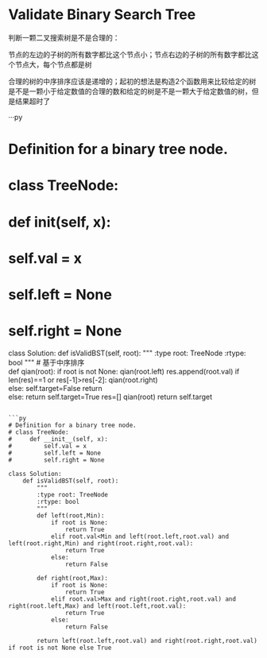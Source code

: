 # Validate Binary Search Tree

判断一颗二叉搜索树是不是合理的：

节点的左边的子树的所有数字都比这个节点小；节点右边的子树的所有数字都比这个节点大，每个节点都是树

合理的树的中序排序应该是递增的；起初的想法是构造2个函数用来比较给定的树是不是一颗小于给定数值的合理的数和给定的树是不是一颗大于给定数值的树，但是结果超时了


···py
# Definition for a binary tree node.
# class TreeNode:
#     def __init__(self, x):
#         self.val = x
#         self.left = None
#         self.right = None

class Solution:
    def isValidBST(self, root):
        """
        :type root: TreeNode
        :rtype: bool
        """ 
        # 基于中序排序        
        def qian(root):
            if root is not None:
                qian(root.left)
                res.append(root.val)
                if len(res)==1 or res[-1]>res[-2]:
                    qian(root.right)                    
                else:
                    self.target=False
                    return        
            else:
                return
        self.target=True
        res=[]
        qian(root)
        return self.target
```

```py
# Definition for a binary tree node.
# class TreeNode:
#     def __init__(self, x):
#         self.val = x
#         self.left = None
#         self.right = None

class Solution:
    def isValidBST(self, root):
        """
        :type root: TreeNode
        :rtype: bool
        """      
        def left(root,Min):
            if root is None:
                return True
            elif root.val<Min and left(root.left,root.val) and left(root.right,Min) and right(root.right,root.val):
                return True
            else:
                return False           
            
        def right(root,Max):
            if root is None:
                return True
            elif root.val>Max and right(root.right,root.val) and right(root.left,Max) and left(root.left,root.val):
                return True
            else:
                return False
            
        return left(root.left,root.val) and right(root.right,root.val) if root is not None else True
```
